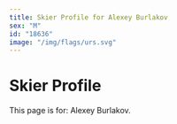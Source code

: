 ```yaml
---
title: Skier Profile for Alexey Burlakov
sex: "M"
id: "18636"
image: "/img/flags/urs.svg" 
---
```


# Skier Profile

This page is for: Alexey Burlakov.
    